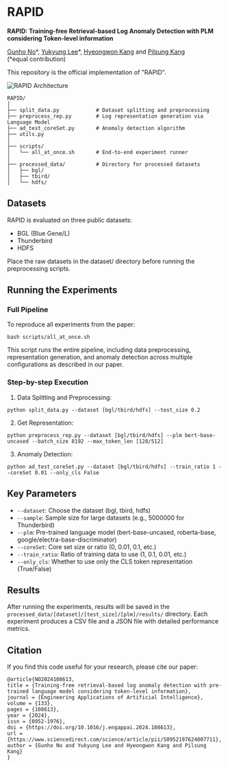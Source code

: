 # RAPID
**RAPID: Training-free Retrieval-based Log Anomaly Detection with PLM considering Token-level information**

[Gunho No](https://www.linkedin.com/in/%EA%B1%B4%ED%98%B8-%EB%85%B8-58b4a9298/)*, [Yukyung Lee](https://www.linkedin.com/in/yukyung-lee-149681155/)\*, [Hyeongwon Kang](https://www.linkedin.com/in/hyeongwon/) and [Pilsung Kang](https://github.com/pilsung-kang) 
<br>(*equal contribution)

This repository is the official implementation of "RAPID".

![RAPID Architecture](img/RAPID_Main.png)

```
RAPID/
│
├── split_data.py            # Dataset splitting and preprocessing
├── preprocess_rep.py        # Log representation generation via Language Model
├── ad_test_coreSet.py       # Anomaly detection algorithm
├── utils.py                 
│
├── scripts/
│   └── all_at_once.sh       # End-to-end experiment runner
│
├── processed_data/          # Directory for processed datasets
│   ├── bgl/
│   ├── tbird/
│   └── hdfs/
```

## Datasets
RAPID is evaluated on three public datasets:

* BGL (Blue Gene/L)
* Thunderbird
* HDFS

Place the raw datasets in the dataset/ directory before running the preprocessing scripts.

## Running the Experiments
### Full Pipeline
To reproduce all experiments from the paper:
```
bash scripts/all_at_once.sh
```
This script runs the entire pipeline, including data preprocessing, representation generation, and anomaly detection across multiple configurations as described in our paper.

### Step-by-step Execution

1. Data Splitting and Preprocessing:
```
python split_data.py --dataset [bgl/tbird/hdfs] --test_size 0.2
```

2. Get Representation:
```
python preprocess_rep.py --dataset [bgl/tbird/hdfs] --plm bert-base-uncased --batch_size 8192 --max_token_len [128/512]
```

3. Anomaly Detection:
```
python ad_test_coreSet.py --dataset [bgl/tbird/hdfs] --train_ratio 1 --coreSet 0.01 --only_cls False
```

## Key Parameters

* `--dataset`: Choose the dataset (bgl, tbird, hdfs)
* `--sample`: Sample size for large datasets (e.g., 5000000 for Thunderbird)
* `--plm`: Pre-trained language model (bert-base-uncased, roberta-base, google/electra-base-discriminator)
* `--coreSet`: Core set size or ratio (0, 0.01, 0.1, etc.)
* `--train_ratio`: Ratio of training data to use (1, 0.1, 0.01, etc.)
* `--only_cls`: Whether to use only the CLS token representation (True/False)

## Results
After running the experiments, results will be saved in the `processed_data/[dataset]/[test_size]/[plm]/results/` directory. Each experiment produces a CSV file and a JSON file with detailed performance metrics.

## Citation
If you find this code useful for your research, please cite our paper:

```
@article{NO2024108613,
title = {Training-free retrieval-based log anomaly detection with pre-trained language model considering token-level information},
journal = {Engineering Applications of Artificial Intelligence},
volume = {133},
pages = {108613},
year = {2024},
issn = {0952-1976},
doi = {https://doi.org/10.1016/j.engappai.2024.108613},
url = {https://www.sciencedirect.com/science/article/pii/S0952197624007711},
author = {Gunho No and Yukyung Lee and Hyeongwon Kang and Pilsung Kang}
}
```
